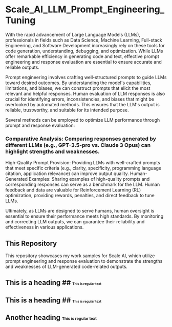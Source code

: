 # Scale_AI_LLM_Prompt_Engineering_Tuning

With the rapid advancement of Large Language Models (LLMs), professionals in fields such as Data Science, Machine Learning, Full-stack Engineering, and Software Development increasingly rely on these tools for code generation, understanding, debugging, and optimization. While LLMs offer remarkable efficiency in generating code and text, effective prompt engineering and response evaluation are essential to ensure accurate and reliable outputs.

Prompt engineering involves crafting well-structured prompts to guide LLMs toward desired outcomes. By understanding the model's capabilities, limitations, and biases, we can construct prompts that elicit the most relevant and helpful responses. Human evaluation of LLM responses is also crucial for identifying errors, inconsistencies, and biases that might be overlooked by automated methods. This ensures that the LLM's output is reliable, trustworthy, and suitable for its intended purpose.

Several methods can be employed to optimize LLM performance through prompt and response evaluation:

### Comparative Analysis: Comparing responses generated by different LLMs (e.g., GPT-3.5-pro vs. Claude 3 Opus) can highlight strengths and weaknesses.
High-Quality Prompt Provision: Providing LLMs with well-crafted prompts that meet specific criteria (e.g., clarity, specificity, programming language citation, application relevance) can improve output quality.
Human-Generated Examples: Sharing examples of high-quality prompts and corresponding responses can serve as a benchmark for the LLM.
Human feedback and data are valuable for Reinforcement Learning (RL) optimization, providing rewards, penalties, and direct feedback to tune LLMs.

Ultimately, as LLMs are designed to serve humans, human oversight is essential to ensure their performance meets high standards. By monitoring and correcting LLM outputs, we can guarantee their reliability and effectiveness in various applications.

## This Repository
This repository showcases my work samples for Scale AI, which utilize prompt engineering and response evaluation to demonstrate the strengths and weaknesses of LLM-generated code-related outputs.


## This is a heading ## <font size="1">This is regular text</font>
## This is a heading ## <font size="1">This is regular text</font>


<style>
.small-text {
  font-size: 12px;
}
</style>

## Another heading <span class="small-text">This is regular text</span>
